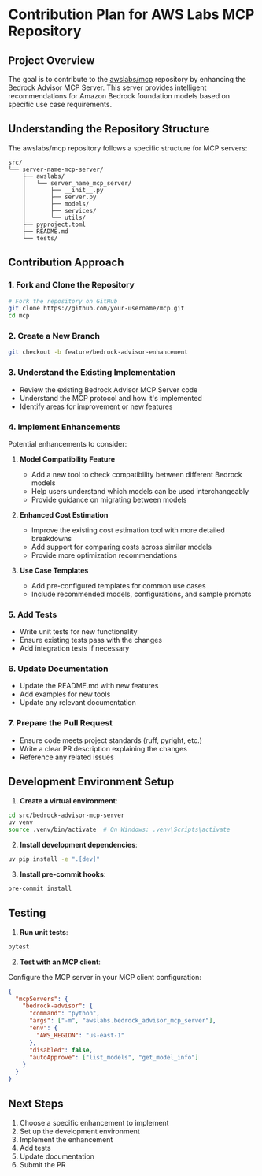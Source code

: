 # Contribution Plan for AWS Labs MCP Repository

## Project Overview

The goal is to contribute to the [awslabs/mcp](https://github.com/awslabs/mcp) repository by enhancing the Bedrock Advisor MCP Server. This server provides intelligent recommendations for Amazon Bedrock foundation models based on specific use case requirements.

## Understanding the Repository Structure

The awslabs/mcp repository follows a specific structure for MCP servers:

```
src/
└── server-name-mcp-server/
    ├── awslabs/
    │   └── server_name_mcp_server/
    │       ├── __init__.py
    │       ├── server.py
    │       ├── models/
    │       ├── services/
    │       └── utils/
    ├── pyproject.toml
    ├── README.md
    └── tests/
```

## Contribution Approach

### 1. Fork and Clone the Repository

```bash
# Fork the repository on GitHub
git clone https://github.com/your-username/mcp.git
cd mcp
```

### 2. Create a New Branch

```bash
git checkout -b feature/bedrock-advisor-enhancement
```

### 3. Understand the Existing Implementation

- Review the existing Bedrock Advisor MCP Server code
- Understand the MCP protocol and how it's implemented
- Identify areas for improvement or new features

### 4. Implement Enhancements

Potential enhancements to consider:

1. **Model Compatibility Feature**

   - Add a new tool to check compatibility between different Bedrock models
   - Help users understand which models can be used interchangeably
   - Provide guidance on migrating between models

2. **Enhanced Cost Estimation**

   - Improve the existing cost estimation tool with more detailed breakdowns
   - Add support for comparing costs across similar models
   - Provide more optimization recommendations

3. **Use Case Templates**
   - Add pre-configured templates for common use cases
   - Include recommended models, configurations, and sample prompts

### 5. Add Tests

- Write unit tests for new functionality
- Ensure existing tests pass with the changes
- Add integration tests if necessary

### 6. Update Documentation

- Update the README.md with new features
- Add examples for new tools
- Update any relevant documentation

### 7. Prepare the Pull Request

- Ensure code meets project standards (ruff, pyright, etc.)
- Write a clear PR description explaining the changes
- Reference any related issues

## Development Environment Setup

1. **Create a virtual environment**:

```bash
cd src/bedrock-advisor-mcp-server
uv venv
source .venv/bin/activate  # On Windows: .venv\Scripts\activate
```

2. **Install development dependencies**:

```bash
uv pip install -e ".[dev]"
```

3. **Install pre-commit hooks**:

```bash
pre-commit install
```

## Testing

1. **Run unit tests**:

```bash
pytest
```

2. **Test with an MCP client**:

Configure the MCP server in your MCP client configuration:

```json
{
  "mcpServers": {
    "bedrock-advisor": {
      "command": "python",
      "args": ["-m", "awslabs.bedrock_advisor_mcp_server"],
      "env": {
        "AWS_REGION": "us-east-1"
      },
      "disabled": false,
      "autoApprove": ["list_models", "get_model_info"]
    }
  }
}
```

## Next Steps

1. Choose a specific enhancement to implement
2. Set up the development environment
3. Implement the enhancement
4. Add tests
5. Update documentation
6. Submit the PR
